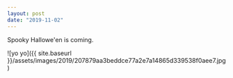 ```yaml
---
layout: post
date: "2019-11-02"
---
```


Spooky Hallowe'en is coming.

![yo yo]({{ site.baseurl }}/assets/images/2019/207879aa3beddce77a2e7a14865d339538f0aee7.jpg)
